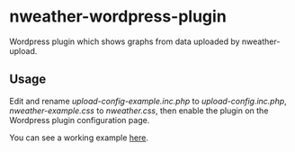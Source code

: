 nweather-wordpress-plugin
=========================

Wordpress plugin which shows graphs from data uploaded by nweather-upload.

Usage
-----
Edit and rename *upload-config-example.inc.php* to *upload-config.inc.php*,
*nweather-example.css* to *nweather.css*, then enable the plugin on the
Wordpress plugin configuration page.

You can see a working example [here](http://www.ha5kdr.hu/projektek/idojaras/gerecse).
